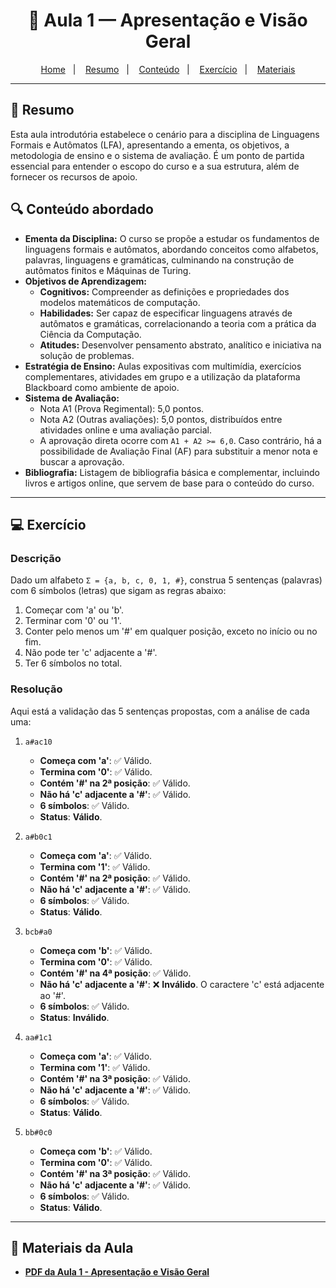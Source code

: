 <h1 align="center">📝 Aula 1 — Apresentação e Visão Geral</h1>

<p align="center">
  <a href="../README.md">Home</a>&nbsp;&nbsp;&nbsp;|&nbsp;&nbsp;&nbsp;
  <a href="#-resumo">Resumo</a>&nbsp;&nbsp;&nbsp;|&nbsp;&nbsp;&nbsp;
  <a href="#-conteúdo-abordado">Conteúdo</a>&nbsp;&nbsp;&nbsp;|&nbsp;&nbsp;&nbsp;
  <a href="#-exercício">Exercício</a>&nbsp;&nbsp;&nbsp;|&nbsp;&nbsp;&nbsp;
  <a href="#-materiais-da-aula">Materiais</a>
</p>

---

## 📜 Resumo
Esta aula introdutória estabelece o cenário para a disciplina de Linguagens Formais e Autômatos (LFA), apresentando a ementa, os objetivos, a metodologia de ensino e o sistema de avaliação. É um ponto de partida essencial para entender o escopo do curso e a sua estrutura, além de fornecer os recursos de apoio.

## 🔍 Conteúdo abordado
-   **Ementa da Disciplina:** O curso se propõe a estudar os fundamentos de linguagens formais e autômatos, abordando conceitos como alfabetos, palavras, linguagens e gramáticas, culminando na construção de autômatos finitos e Máquinas de Turing.
-   **Objetivos de Aprendizagem:**
    -   **Cognitivos:** Compreender as definições e propriedades dos modelos matemáticos de computação.
    -   **Habilidades:** Ser capaz de especificar linguagens através de autômatos e gramáticas, correlacionando a teoria com a prática da Ciência da Computação.
    -   **Atitudes:** Desenvolver pensamento abstrato, analítico e iniciativa na solução de problemas.
-   **Estratégia de Ensino:** Aulas expositivas com multimídia, exercícios complementares, atividades em grupo e a utilização da plataforma Blackboard como ambiente de apoio.
-   **Sistema de Avaliação:**
    -   Nota A1 (Prova Regimental): 5,0 pontos.
    -   Nota A2 (Outras avaliações): 5,0 pontos, distribuídos entre atividades online e uma avaliação parcial.
    -   A aprovação direta ocorre com `A1 + A2 >= 6,0`. Caso contrário, há a possibilidade de Avaliação Final (AF) para substituir a menor nota e buscar a aprovação.
-   **Bibliografia:** Listagem de bibliografia básica e complementar, incluindo livros e artigos online, que servem de base para o conteúdo do curso.

---

## 💻 Exercício
### Descrição
Dado um alfabeto `Σ = {a, b, c, 0, 1, #}`, construa 5 sentenças (palavras) com 6 símbolos (letras) que sigam as regras abaixo:
1.  Começar com 'a' ou 'b'.
2.  Terminar com '0' ou '1'.
3.  Conter pelo menos um '#' em qualquer posição, exceto no início ou no fim.
4.  Não pode ter 'c' adjacente a '#'.
5.  Ter 6 símbolos no total.

### Resolução
Aqui está a validação das 5 sentenças propostas, com a análise de cada uma:

1.  `a#ac10`
    -   **Começa com 'a'**: ✅ Válido.
    -   **Termina com '0'**: ✅ Válido.
    -   **Contém '#' na 2ª posição**: ✅ Válido.
    -   **Não há 'c' adjacente a '#'**: ✅ Válido.
    -   **6 símbolos**: ✅ Válido.
    -   **Status**: **Válido**.

2.  `a#b0c1`
    -   **Começa com 'a'**: ✅ Válido.
    -   **Termina com '1'**: ✅ Válido.
    -   **Contém '#' na 2ª posição**: ✅ Válido.
    -   **Não há 'c' adjacente a '#'**: ✅ Válido.
    -   **6 símbolos**: ✅ Válido.
    -   **Status**: **Válido**.

3.  `bcb#a0`
    -   **Começa com 'b'**: ✅ Válido.
    -   **Termina com '0'**: ✅ Válido.
    -   **Contém '#' na 4ª posição**: ✅ Válido.
    -   **Não há 'c' adjacente a '#'**: ❌ **Inválido**. O caractere 'c' está adjacente ao '#'.
    -   **6 símbolos**: ✅ Válido.
    -   **Status**: **Inválido**.

4.  `aa#1c1`
    -   **Começa com 'a'**: ✅ Válido.
    -   **Termina com '1'**: ✅ Válido.
    -   **Contém '#' na 3ª posição**: ✅ Válido.
    -   **Não há 'c' adjacente a '#'**: ✅ Válido.
    -   **6 símbolos**: ✅ Válido.
    -   **Status**: **Válido**.

5.  `bb#0c0`
    -   **Começa com 'b'**: ✅ Válido.
    -   **Termina com '0'**: ✅ Válido.
    -   **Contém '#' na 3ª posição**: ✅ Válido.
    -   **Não há 'c' adjacente a '#'**: ✅ Válido.
    -   **6 símbolos**: ✅ Válido.
    -   **Status**: **Válido**.

---

## 📎 Materiais da Aula
-   [**PDF da Aula 1 - Apresentação e Visão Geral**](slides/Aula01_Apresentacao_LFA.pdf)

